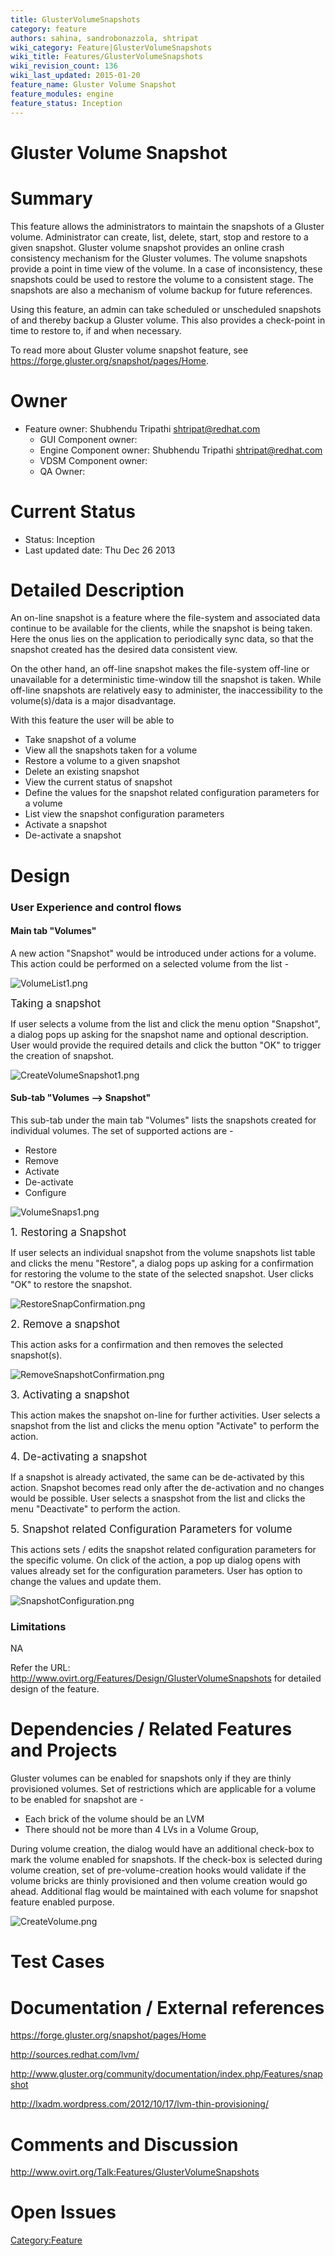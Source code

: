 ```yaml
---
title: GlusterVolumeSnapshots
category: feature
authors: sahina, sandrobonazzola, shtripat
wiki_category: Feature|GlusterVolumeSnapshots
wiki_title: Features/GlusterVolumeSnapshots
wiki_revision_count: 136
wiki_last_updated: 2015-01-20
feature_name: Gluster Volume Snapshot
feature_modules: engine
feature_status: Inception
---
```


# Gluster Volume Snapshot

# Summary

This feature allows the administrators to maintain the snapshots of a Gluster volume. Administrator can create, list, delete, start, stop and restore to a given snapshot. Gluster volume snapshot provides an online crash consistency mechanism for the Gluster volumes. The volume snapshots provide a point in time view of the volume. In a case of inconsistency, these snapshots could be used to restore the volume to a consistent stage. The snapshots are also a mechanism of volume backup for future references.

Using this feature, an admin can take scheduled or unscheduled snapshots of and thereby backup a Gluster volume. This also provides a check-point in time to restore to, if and when necessary.

To read more about Gluster volume snapshot feature, see <https://forge.gluster.org/snapshot/pages/Home>.

# Owner

*   Feature owner: Shubhendu Tripathi <shtripat@redhat.com>
    -   GUI Component owner:
    -   Engine Component owner: Shubhendu Tripathi <shtripat@redhat.com>
    -   VDSM Component owner:
    -   QA Owner:

# Current Status

*   Status: Inception
*   Last updated date: Thu Dec 26 2013

# Detailed Description

An on-line snapshot is a feature where the file-system and associated data continue to be available for the clients, while the snapshot is being taken. Here the onus lies on the application to periodically sync data, so that the snapshot created has the desired data consistent view.

On the other hand, an off-line snapshot makes the file-system off-line or unavailable for a deterministic time-window till the snapshot is taken. While off-line snapshots are relatively easy to administer, the inaccessibility to the volume(s)/data is a major disadvantage.

With this feature the user will be able to

*   Take snapshot of a volume
*   View all the snapshots taken for a volume
*   Restore a volume to a given snapshot
*   Delete an existing snapshot
*   View the current status of snapshot
*   Define the values for the snapshot related configuration parameters for a volume
*   List view the snapshot configuration parameters
*   Activate a snapshot
*   De-activate a snapshot

# Design

### User Experience and control flows

#### Main tab "Volumes"

A new action "Snapshot" would be introduced under actions for a volume. This action could be performed on a selected volume from the list -

![](VolumeList1.png "VolumeList1.png")

<big>Taking a snapshot</big>

If user selects a volume from the list and click the menu option "Snapshot", a dialog pops up asking for the snapshot name and optional description. User would provide the required details and click the button "OK" to trigger the creation of snapshot.

![](CreateVolumeSnapshot1.png "CreateVolumeSnapshot1.png")

#### Sub-tab "Volumes --> Snapshot"

This sub-tab under the main tab "Volumes" lists the snapshots created for individual volumes. The set of supported actions are -

*   Restore
*   Remove
*   Activate
*   De-activate
*   Configure

![](VolumeSnaps1.png "VolumeSnaps1.png")

<big>1. Restoring a Snapshot</big>

If user selects an individual snapshot from the volume snapshots list table and clicks the menu "Restore", a dialog pops up asking for a confirmation for restoring the volume to the state of the selected snapshot. User clicks "OK" to restore the snapshot.

![](RestoreSnapConfirmation.png "RestoreSnapConfirmation.png")

<big>2. Remove a snapshot</big>

This action asks for a confirmation and then removes the selected snapshot(s).

![](RemoveSnapshotConfirmation.png "RemoveSnapshotConfirmation.png")

<big>3. Activating a snapshot</big>

This action makes the snapshot on-line for further activities. User selects a snapshot from the list and clicks the menu option "Activate" to perform the action.

<big>4. De-activating a snapshot</big>

If a snapshot is already activated, the same can be de-activated by this action. Snapshot becomes read only after the de-activation and no changes would be possible. User selects a snaspshot from the list and clicks the menu "Deactivate" to perform the action.

<big>5. Snapshot related Configuration Parameters for volume</big>

This actions sets / edits the snapshot related configuration parameters for the specific volume. On click of the action, a pop up dialog opens with values already set for the configuration parameters. User has option to change the values and update them.

![](SnapshotConfiguration.png "SnapshotConfiguration.png")

### Limitations

NA

Refer the URL: <http://www.ovirt.org/Features/Design/GlusterVolumeSnapshots> for detailed design of the feature.

# Dependencies / Related Features and Projects

Gluster volumes can be enabled for snapshots only if they are thinly provisioned volumes. Set of restrictions which are applicable for a volume to be enabled for snapshot are -

*   Each brick of the volume should be an LVM
*   There should not be more than 4 LVs in a Volume Group,

During volume creation, the dialog would have an additional check-box to mark the volume enabled for snapshots. If the check-box is selected during volume creation, set of pre-volume-creation hooks would validate if the volume bricks are thinly provisioned and then volume creation would go ahead. Additional flag would be maintained with each volume for snapshot feature enabled purpose.

![](CreateVolume.png "CreateVolume.png")

# Test Cases

# Documentation / External references

<https://forge.gluster.org/snapshot/pages/Home>

<http://sources.redhat.com/lvm/>

<http://www.gluster.org/community/documentation/index.php/Features/snapshot>

<http://lxadm.wordpress.com/2012/10/17/lvm-thin-provisioning/>

# Comments and Discussion

<http://www.ovirt.org/Talk:Features/GlusterVolumeSnapshots>

# Open Issues

<Category:Feature>
